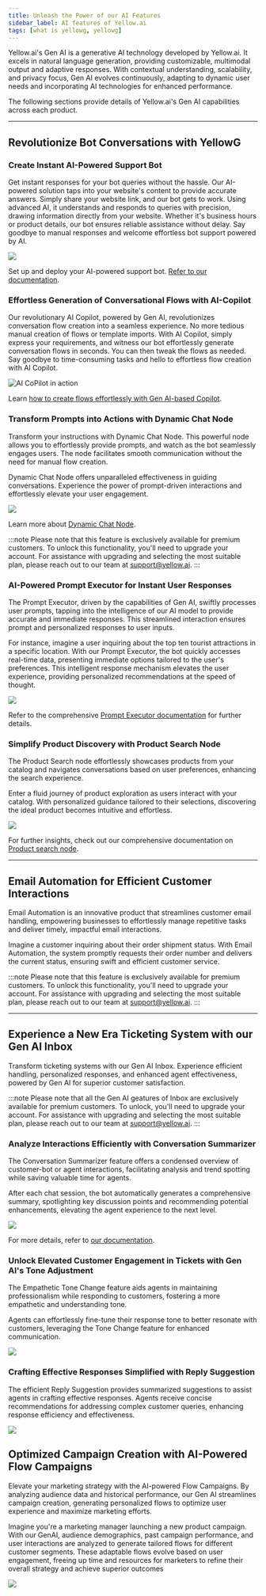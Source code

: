 ```yaml
---
title: Unleash the Power of our AI Features
sidebar_label: AI features of Yellow.ai
tags: [what is yellowg, yellowg]
---
```


Yellow.ai's Gen AI is a generative AI technology developed by Yellow.ai. It excels in natural language generation, providing customizable, multimodal output and adaptive responses. With contextual understanding, scalability, and privacy focus, Gen AI evolves continuously, adapting to dynamic user needs and incorporating AI technologies for enhanced performance.


The following sections provide details of Yellow.ai's Gen AI capabilities across each product.

---

## Revolutionize Bot Conversations with YellowG


### Create Instant AI-Powered Support Bot

Get instant responses for your bot queries without the hassle. Our AI-powered solution taps into your website's content to provide accurate answers.
Simply share your website link, and our bot gets to work. Using advanced AI, it understands and responds to queries with precision, drawing information directly from your website. Whether it's business hours or product details, our bot ensures reliable assistance without delay. Say goodbye to manual responses and welcome effortless bot support powered by AI.

   ![](https://i.postimg.cc/7YGdTrHw/KB.gif)


Set up and deploy your AI-powered support bot. [Refer to our documentation](https://docs.yellow.ai/docs/platform_concepts/studio/kb/overview).

### Effortless Generation of Conversational Flows with AI-Copilot

Our revolutionary AI Copilot, powered by Gen AI, revolutionizes conversation flow creation into a seamless experience. No more tedious manual creation of flows or template imports. With AI Copilot, simply express your requirements, and witness our bot effortlessly generate conversation flows in seconds. You can then tweak the flows as needed. Say goodbye to time-consuming tasks and hello to effortless flow creation with AI Copilot.

![AI CoPilot in action](img/cdp/AI_CoPilot.gif)






Learn [how to create flows effortlessly with Gen AI-based Copilot](https://docs.yellow.ai/docs/platform_concepts/studio/build/Flows/journeys#automate-flow-creation-using-ai-copilot).


### Transform Prompts into Actions with Dynamic Chat Node


Transform your instructions with Dynamic Chat Node. This powerful node allows you to effortlessly provide prompts, and watch as the bot seamlessly engages users. The node facilitates smooth communication without the need for manual flow creation.

Dynamic Chat Node offers unparalleled effectiveness in guiding conversations. Experience the power of prompt-driven interactions and effortlessly elevate your user engagement.

   ![](/img/cdp/dcn.gif)


Learn more about [Dynamic Chat Node](https://docs.yellow.ai/docs/platform_concepts/studio/dynamicchatnode).

:::note
Please note that this feature is exclusively available for premium customers. To unlock this functionality, you'll need to upgrade your account. For assistance with upgrading and selecting the most suitable plan, please reach out to our team at support@yellow.ai.
:::


### AI-Powered Prompt Executor for Instant User Responses


The Prompt Executor, driven by the capabilities of Gen AI, swiftly processes user prompts, tapping into the intelligence of our AI model to provide accurate and immediate responses. This streamlined interaction ensures prompt and personalized responses to user inputs.

For instance, imagine a user inquiring about the top ten tourist attractions in a specific location. With our Prompt Executor, the bot quickly accesses real-time data, presenting immediate options tailored to the user's preferences. This intelligent response mechanism elevates the user experience, providing personalized recommendations at the speed of thought.

   ![](https://i.postimg.cc/ZndkmG0b/prompt-1.gif)


Refer to the comprehensive [Prompt Executor documentation](https://docs.yellow.ai/docs/platform_concepts/studio/build/nodes/action-nodes#112-prompt-executor-node) for further details.


### Simplify Product Discovery with Product Search Node

The Product Search node effortlessly showcases products from your catalog and navigates conversations based on user preferences, enhancing the search experience.

Enter a fluid journey of product exploration as users interact with your catalog. With personalized guidance tailored to their selections, discovering the ideal product becomes intuitive and effortless.

   ![](https://i.postimg.cc/GhWHYDDt/product-search.gif)

For further insights, check out our comprehensive documentation on [Product search node](https://docs.yellow.ai/docs/platform_concepts/studio/build/nodes/prompt-nodes#310-product-search).


---


## Email Automation for Efficient Customer Interactions

Email Automation is an innovative product that streamlines customer email handling, empowering businesses to effortlessly manage repetitive tasks and deliver timely, impactful email interactions.

Imagine a customer inquiring about their order shipment status. With Email Automation, the system promptly requests their order number and delivers the current status, ensuring swift and efficient customer service.

  

:::note
Please note that this feature is exclusively available for premium customers. To unlock this functionality, you'll need to upgrade your account. For assistance with upgrading and selecting the most suitable plan, please reach out to our team at support@yellow.ai.
:::

---

## Experience a New Era Ticketing System with our Gen AI Inbox

Transform ticketing systems with our Gen AI Inbox. Experience efficient handling, personalized responses, and enhanced agent effectiveness, powered by Gen AI for superior customer satisfaction.

:::note
Please note that all the Gen AI geatures of Inbox are exclusively available for premium customers. To unlock, you'll need to upgrade your account. For assistance with upgrading and selecting the most suitable plan, please reach out to our team at support@yellow.ai.
:::

### Analyze Interactions Efficiently with Conversation Summarizer

The Conversation Summarizer feature offers a condensed overview of customer-bot or agent interactions, facilitating analysis and trend spotting while saving valuable time for agents.

After each chat session, the bot automatically generates a comprehensive summary, spotlighting key discussion points and recommending potential enhancements, elevating the agent experience to the next level.

   ![](/img/cdp/summarise.gif)
   

For more details, refer to [our documentation](https://docs.yellow.ai/docs/platform_concepts/inbox/chats/genai#summarize-chat-conversation).


### Unlock Elevated Customer Engagement in Tickets with Gen AI's Tone Adjustment

The Empathetic Tone Change feature aids agents in maintaining professionalism while responding to customers, fostering a more empathetic and understanding tone.

Agents can effortlessly fine-tune their response tone to better resonate with customers, leveraging the Tone Change feature for enhanced communication. 

   ![](/img/cdp/tone_change.gif)

### Crafting Effective Responses Simplified with Reply Suggestion

The efficient Reply Suggestion provides summarized suggestions to assist agents in crafting effective responses. Agents receive concise recommendations for addressing complex customer queries, enhancing response efficiency and effectiveness.


   ![](/img/cdp/resolve_query.gif)

## Optimized Campaign Creation with AI-Powered Flow Campaigns

Elevate your marketing strategy with the AI-powered Flow Campaigns. By analyzing audience data and historical performance, our Gen AI streamlines campaign creation, generating personalized flows to optimize user experience and maximize marketing efforts.

Imagine you're a marketing manager launching a new product campaign. With our GenAI, audience demographics, past campaign performance, and user interactions are analyzed to generate tailored flows for different customer segments. These adaptable flows evolve based on user engagement, freeing up time and resources for marketers to refine their overall strategy and achieve superior outcomes

   ![](/img/cdp/flow.gif)


